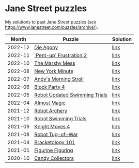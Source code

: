 # Jane Street puzzles

My solutions to past Jane Street puzzles (see https://www.janestreet.com/puzzles/archive/). 

Month | Puzzle | Solution
-|-|-
2022-12 | [Die Agony](https://www.janestreet.com/puzzles/die-agony-index/)                                         | [link](https://github.com/miguelbper/jane-street-puzzles/blob/main/2022-12-die-agony.py)
2022-11 | ['Pent-up' Frustration 2](https://www.janestreet.com/puzzles/pent-up-frustration-2-index/)               | [link](https://github.com/miguelbper/jane-street-puzzles/blob/main/2022-11-pent-up-frustration-2.py)
2022-10 | [The Marshy Mess](https://www.janestreet.com/puzzles/the-marshy-mess-index/)                             | [link](https://github.com/miguelbper/jane-street-puzzles/blob/main/2022-10-the-marshy-mess.py)
2022-08 | [New York Minute](https://www.janestreet.com/puzzles/new-york-minute-index/)                             | [link](https://github.com/miguelbper/jane-street-puzzles/blob/main/2022-08-new-york-minute.py)
2022-07 | [Andy's Morning Stroll](https://www.janestreet.com/puzzles/andys-morning-stroll-index/)                  | [link](https://github.com/miguelbper/jane-street-puzzles/blob/main/2022-07-andys-morning-stroll.py)
2022-06 | [Block Party 4](https://www.janestreet.com/puzzles/block-party-4-index/)                                 | [link](https://github.com/miguelbper/jane-street-puzzles/blob/main/2022-06-block-party-4.py)
2022-05 | [Robot Updated Swimming Trials](https://www.janestreet.com/puzzles/robot-updated-swimming-trials-index/) | [link](https://github.com/miguelbper/jane-street-puzzles/blob/main/2022-05-robot-updated-swimming-trials.py)
2022-04 | [Almost Magic](https://www.janestreet.com/puzzles/almost-magic-index/)                                   | [link](https://github.com/miguelbper/jane-street-puzzles/blob/main/2022-04-almost-magic.py)
2021-12 | [Robot Archery](https://www.janestreet.com/puzzles/robot-archery-index/)                                 | [link](https://github.com/miguelbper/jane-street-puzzles/blob/main/2021-12-robot-archery.py)
2021-10 | [Robot Swimming Trials](https://www.janestreet.com/puzzles/robot-swimming-trials-index/)                 | [link](https://github.com/miguelbper/jane-street-puzzles/blob/main/2021-10-robot-swimming-trials.py)
2021-09 | [Knight Moves 4](https://www.janestreet.com/puzzles/knight-moves-4-index/)                               | [link](https://github.com/miguelbper/jane-street-puzzles/blob/main/2021-09-knight-moves-4.py)
2021-08 | [Robot Tug-of-War](https://www.janestreet.com/puzzles/robot-tug-of-war-index/)                           | [link](https://github.com/miguelbper/jane-street-puzzles/blob/main/2021-08-robot-tug-of-war.py)
2021-04 | [Bracketology 101](https://www.janestreet.com/puzzles/bracketology-101-index/)                           | [link](https://github.com/miguelbper/jane-street-puzzles/blob/main/2021-04-bracketology-101.py)
2021-01 | [Figurine Figuring](https://www.janestreet.com/puzzles/figurine-figuring-index/)                         | [link](https://github.com/miguelbper/jane-street-puzzles/blob/main/2021-01-figurine-figuring.py)
2020-10 | [Candy Collectors](https://www.janestreet.com/puzzles/candy-collectors-index/)                           | [link](https://github.com/miguelbper/jane-street-puzzles/blob/main/2020-10-candy-collectors.py)
